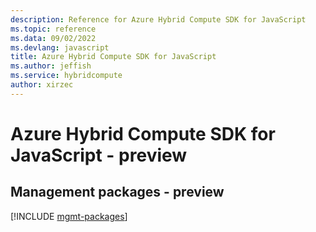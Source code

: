 ```yaml
---
description: Reference for Azure Hybrid Compute SDK for JavaScript
ms.topic: reference
ms.data: 09/02/2022
ms.devlang: javascript
title: Azure Hybrid Compute SDK for JavaScript
ms.author: jeffish
ms.service: hybridcompute
author: xirzec
---
```

# Azure Hybrid Compute SDK for JavaScript - preview

## Management packages - preview
[!INCLUDE [mgmt-packages](hybrid-compute-mgmt-index.md)]